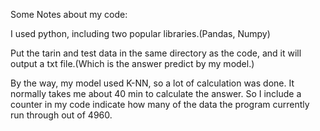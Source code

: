 Some Notes about my code:

I used python, including two popular libraries.(Pandas, Numpy)

Put the tarin and test data in the same directory as the code, and it will output a txt file.(Which is the answer predict by my model.)

By the way, my model used K-NN, so a lot of calculation was done. It normally takes me about 40 min to calculate the answer. So I include a counter in my code indicate how many of the data the program currently run through out of 4960.
